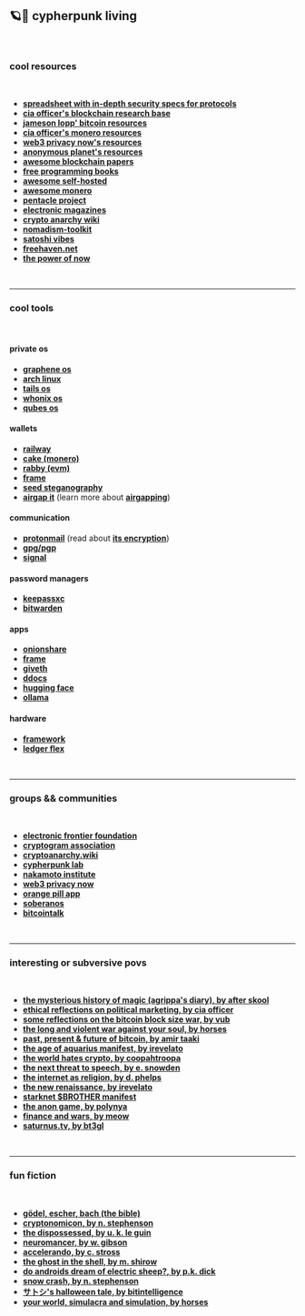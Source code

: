 ## 🪐🏴 cypherpunk living 

<br>

### cool resources

<br>

* **[spreadsheet with in-depth security specs for protocols](https://docs.google.com/spreadsheets/d/1-UlA4-tslROBDS9IqHalWVztqZo7uxlCeKPQ-8uoFOU/edit?gid=0#gid=0)**
* **[cia officer's blockchain research base](https://github.com/OffcierCia/ultimate-defi-research-base?tab=readme-ov-file)**
* **[jameson lopp' bitcoin resources](https://www.lopp.net/bitcoin-information.html)**
* **[cia officer's monero resources](https://telegra.ph/CIA-Officer--Monero-05-08)**
* **[web3 privacy now's resources](https://web3privacy.info/)**
* **[anonymous planet's resources](https://anonymousplanet.org/)**
* **[awesome blockchain papers](https://github.com/decrypto-org/blockchain-papers)**
* **[free programming books](https://github.com/EbookFoundation/free-programming-books/tree/main)**
* **[awesome self-hosted](https://github.com/awesome-selfhosted/awesome-selfhosted)**
* **[awesome monero](https://github.com/PrivOci/awesome-monero)**
* **[pentacle project](https://pentacle.xyz/)**
* **[electronic magazines](http://www.textfiles.com/magazines/)**
* **[crypto anarchy wiki](https://cryptoanarchy.wiki/)**
* **[nomadism-toolkit](https://github.com/autistic-symposium/nomad-toolkit)**
* **[satoshi vibes](https://www.satoshivibes.com/)**
* **[freehaven.net](http://7fa6xlti5joarlmkuhjaifa47ukgcwz6tfndgax45ocyn4rixm632jid.onion/index.html)**
* **[the power of now](https://ia801000.us.archive.org/33/items/ThePowerOfNowEckhartTolle_201806/The%20Power%20Of%20Now%20-%20Eckhart%20Tolle.pdf)**

  
<br>

----

### cool tools

<br>

#### private os
* **[graphene os](https://grapheneos.org/)**
* **[arch linux](https://archlinux.org/)**
* **[tails os](https://tails.net/index.en.html)**
* **[whonix os](https://www.whonix.org/)**
* **[qubes os](https://www.qubes-os.org/)**
  
#### wallets
* **[railway](https://www.railway.xyz/)**
* **[cake (monero)](https://cakewallet.com/)**
* **[rabby (evm)](https://rabby.io/)**
* **[frame](https://frame.sh/)**
* **[seed steganography](https://incoherency.co.uk/stegoseed/)**
* **[airgap it](https://airgap.it/)** (learn more about **[airgapping](https://airgapcomputer.com/)**)

#### communication
* **[protonmail](https://proton.me/mail)** (read about **[its encryption](https://proton.me/support/proton-mail-encryption-explained)**)
* **[gpg/pgp](https://github.com/autistic-symposium/shell-toolkit/tree/master/gpg)**
* **[signal](https://signal.org/)**

#### password managers
* **[keepassxc](https://keepassxc.org/)**
* **[bitwarden](https://bitwarden.com/)**

#### apps
* **[onionshare](https://onionshare.org/)**
* **[frame](https://frame.sh/)**
* **[giveth](https://giveth.io/)**
* **[ddocs](https://fileverse.io/)**
* **[hugging face](https://huggingface.co/)**
* **[ollama](https://ollama.com/)**

#### hardware
* **[framework](https://frame.work/marketplace)**
* **[ledger flex](https://shop.ledger.com/pages/ledger-flex)**

<br>

---

### groups && communities

<br>

* **[electronic frontier foundation](https://www.eff.org/)**
* **[cryptogram association](https://www.cryptogram.org/)**
* **[cryptoanarchy.wiki](https://cryptoanarchy.wiki/sources/historical-sources-and-media-articles)**
* **[cypherpunk lab](https://github.com/cypherpunklab/manifesto)**
* **[nakamoto institute](https://nakamotoinstitute.org/)**
* **[web3 privacy now](https://web3privacy.info/)**
* **[orange pill app](https://www.orangepillapp.com/)**
* **[soberanos](https://soberanos.org/)**
* **[bitcointalk](https://bitcointalk.org/)**

<br>

---

### interesting or subversive povs

<br>

* **[the mysterious history of magic (agrippa's diary), by after skool](https://www.youtube.com/watch?v=q-inyoirs4o)**
* **[ethical reflections on political marketing, by cia officer](https://officercia.mirror.xyz/nC51fLlJU23QCgS0g809AKXnX7MqJxq6A9qym8z1vkY)**
* **[some reflections on the bitcoin block size war, by vub](https://vitalik.eth.limo/general/2024/05/31/blocksize.html)**
* **[the long and violent war against your soul, by horses](https://www.youtube.com/watch?v=Z7tCN4qOoRs)**
* **[past, present & future of bitcoin, by amir taaki](https://www.youtube.com/watch?v=Ul8p0nf6Hxo)**
* **[the age of aquarius manifest, by irevelato](https://www.youtube.com/watch?=DleBcSF7nuE)**
* **[the world hates crypto, by coopahtroopa](https://coopahtroopa.mirror.xyz/kSuSb_2n3i29H31Jubf5qDL0CZi-T-Sve0e0PPVxQRM)**
* **[the next threat to speech, by e. snowden](https://www.youtube.com/watch?v=XD-XU6Y3TfA)**
* **[the internet as religion, by d. phelps](https://davidphelps.substack.com/p/the-internet-as-religion)**
* **[the new renaissance, by irevelato](https://www.youtube.com/watch?v=voB_rWvT2aE)**
* **[starknet $BROTHER manifest](https://www.supbro.fun/manifesto)**
* **[the anon game, by polynya](https://polynya.mirror.xyz/oruSLHzzOQOdZwX_DyQcL-fMvX4rSybhc1Z-MdndAW0)**
* **[finance and wars, by meow](https://meow.bio/finance-wars)**
* **[saturnus.tv, by bt3gl](https://saturnus.tv/)**

<br>

---

### fun fiction

<br>

* **[gödel, escher, bach (the bible)](https://en.wikipedia.org/wiki/G%C3%B6del,_Escher,_Bach)**
* **[cryptonomicon, by n. stephenson](https://en.wikipedia.org/wiki/Cryptonomicon)**
* **[the dispossessed, by u. k. le guin](https://en.wikipedia.org/wiki/The_Dispossessed)**
* **[neuromancer, by w. gibson](https://en.wikipedia.org/wiki/Neuromancer)**
* **[accelerando, by c. stross](https://en.wikipedia.org/wiki/Accelerando)**
* **[the ghost in the shell, by m. shirow](https://en.wikipedia.org/wiki/Ghost_in_the_Shell_(manga))**
* **[do androids dream of electric sheep?, by p.k. dick](https://en.wikipedia.org/wiki/Do_Androids_Dream_of_Electric_Sheep%3F)**
* **[snow crash, by n. stephenson](https://en.wikipedia.org/wiki/Snow_Crash)**
* **[サトシ's halloween tale, by bitintelligence](https://www.youtube.com/watch?v=3a5UT8PXOkw)**
* **[your world, simulacra and simulation, by horses](https://www.youtube.com/watch?v=ZOkRF3Xp_4E)**
